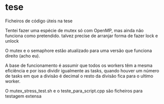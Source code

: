 # tese

Ficheiros de código úteis na tese

Tentei fazer uma espécie de mutex só com OpenMP, mas ainda não funciona como pretendido. talvez precise de arranjar forma de fazer lock e unlock

O mutex e o semaphore estão atualizado para uma versão que funciona direito (acho eu).

A base de funcionamento é assumir que todos os workers têm a mesma eficiência e por isso dividir igualmente as tasks, quando houver um número de tasks em que a divisão é decimal o resto da divisão fica para o ultimo worker.


O mutex_stress_test.sh e o teste_para_script.cpp são ficheiros para testagem extensa
